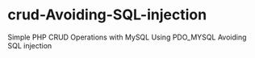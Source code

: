 # crud-Avoiding-SQL-injection
Simple PHP CRUD Operations with MySQL Using PDO_MYSQL Avoiding SQL injection
